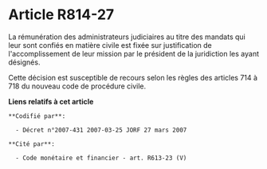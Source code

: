 # Article R814-27

La rémunération des administrateurs judiciaires au titre des mandats qui leur sont confiés en matière civile est fixée sur
justification de l'accomplissement de leur mission par le président de la juridiction les ayant désignés.

Cette décision est susceptible de recours selon les règles des articles 714 à 718 du nouveau code de procédure civile.

**Liens relatifs à cet article**

	**Codifié par**:

	  - Décret n°2007-431 2007-03-25 JORF 27 mars 2007

	**Cité par**:

	  - Code monétaire et financier - art. R613-23 (V)
